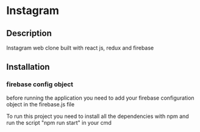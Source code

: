 # Instagram

## Description
  Instagram web clone built with react js, redux and firebase
  
## Installation

 ### firebase config object
 before running the application you need to add your firebase configuration object in the firebase.js file
 

 To run this project you need to install all the dependencies with npm and run the script "npm run start" in your cmd
 

